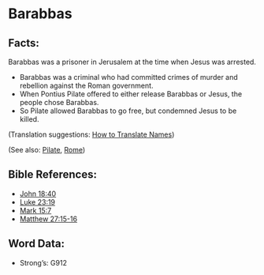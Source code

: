# Barabbas

## Facts:

Barabbas was a prisoner in Jerusalem at the time when Jesus was arrested.

* Barabbas was a criminal who had committed crimes of murder and rebellion against the Roman government.
* When Pontius Pilate offered to either release Barabbas or Jesus, the people chose Barabbas.
* So Pilate allowed Barabbas to go free, but condemned Jesus to be killed.

(Translation suggestions: [How to Translate Names](../../translate/translate-names))

(See also: [Pilate](../names/pilate.md), [Rome](../names/rome.md))

## Bible References:

* [John 18:40](rc://en/tn/help/jhn/18/40)
* [Luke 23:19](rc://en/tn/help/luk/23/19)
* [Mark 15:7](rc://en/tn/help/mrk/15/07)
* [Matthew 27:15-16](rc://en/tn/help/mat/27/15)

## Word Data:

* Strong’s: G912
